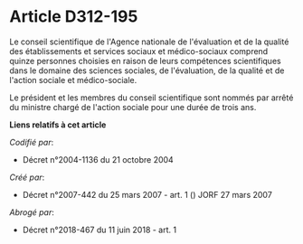 # Article D312-195

Le conseil scientifique de l'Agence nationale de l'évaluation et de la qualité des établissements et services sociaux et
médico-sociaux comprend quinze personnes choisies en raison de leurs compétences scientifiques dans le domaine des sciences
sociales, de l'évaluation, de la qualité et de l'action sociale et médico-sociale.

Le président et les membres du conseil scientifique sont nommés par arrêté du ministre chargé de l'action sociale pour une
durée de trois ans.

**Liens relatifs à cet article**

_Codifié par_:

  - Décret n°2004-1136 du 21 octobre 2004

_Créé par_:

  - Décret n°2007-442 du 25 mars 2007 - art. 1 () JORF 27 mars 2007

_Abrogé par_:

  - Décret n°2018-467 du 11 juin 2018 - art. 1
